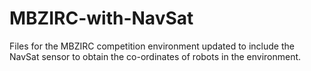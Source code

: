 # MBZIRC-with-NavSat

Files for the MBZIRC competition environment updated to include the NavSat sensor to obtain the co-ordinates of robots in the environment.
